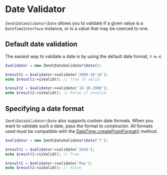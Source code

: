 # Date Validator

`Zend\DataValidator\Date` allows you to validate if a given value is a
`DateTimeInterface` instance, or is a value that may be coerced to one.

## Default date validation

The easiest way to validate a date is by using the default date format,
`Y-m-d`.

```php
$validator = new Zend\DataValidator\Date();

$result1 = $validator->validate('2000-10-10');
echo $result1->isValid(); // True if valid

$result2 = $validator->validate('10.10.2000');
echo $result2->isValid(); // False if invalid
```

## Specifying a date format

`Zend\DataValidator\Date` also supports custom date formats. When you want to
validate such a date, pass the format to constructor. All formats used must be
compatible with the [DateTime::createFromFormat()](http://php.net/manual/en/datetime.createfromformat.php#refsect1-datetime.createfromformat-parameters) method.

```php
$validator = new Zend\DataValidator\Date('Y');

$result1 = $validator->validate('2010');
echo $result1->isValid(); // True

$result1 = $validator->validate('May');
echo $result2->isValid(); // False
```
